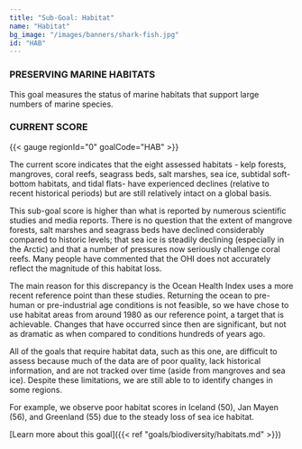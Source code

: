 ```yaml
---
title: "Sub-Goal: Habitat"
name: "Habitat"
bg_image: "/images/banners/shark-fish.jpg"
id: "HAB"
---
```


### PRESERVING MARINE HABITATS

This goal measures the status of marine habitats that support large numbers of marine species. 

### CURRENT SCORE

{{< gauge regionId="0" goalCode="HAB" >}}

The current score indicates that the eight assessed habitats - kelp forests, mangroves, coral reefs, seagrass beds, salt marshes, sea ice, subtidal soft-bottom habitats, and tidal flats- have experienced declines (relative to recent historical periods) but are still relatively intact on a global basis.

This sub-goal score is higher than what is reported by numerous scientific studies and media reports. There is no question that the extent of mangrove forests, salt marshes and seagrass beds have declined considerably compared to historic levels; that sea ice is steadily declining (especially in the Arctic) and that a number of pressures now seriously challenge coral reefs. Many people have commented that the OHI does not accurately reflect the magnitude of this habitat loss.   

The main reason for this discrepancy is the Ocean Health Index uses a more recent reference point than these studies. Returning the ocean to pre-human or pre-industrial age conditions is not feasible, so we have chose to use habitat areas from around 1980 as our reference point, a target that is achievable. Changes that have occurred since then are significant, but not as dramatic as when compared to conditions hundreds of years ago.

All of the goals that require habitat data, such as this one, are difficult to assess because much of the data are of poor quality, lack historical information, and are not tracked over time (aside from mangroves and sea ice). Despite these limitations, we are still able to to identify changes in some regions.

For example, we observe poor habitat scores in Iceland (50), Jan Mayen (56), and Greenland (55) due to the steady loss of sea ice habitat. 


[Learn more about this goal]({{< ref "goals/biodiversity/habitats.md" >}})